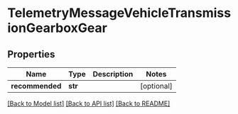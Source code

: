 # TelemetryMessageVehicleTransmissionGearboxGear

## Properties
Name | Type | Description | Notes
------------ | ------------- | ------------- | -------------
**recommended** | **str** |  | [optional] 

[[Back to Model list]](../README.md#documentation-for-models) [[Back to API list]](../README.md#documentation-for-api-endpoints) [[Back to README]](../README.md)


